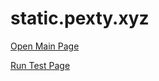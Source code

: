 # static.pexty.xyz

[Open Main Page](https://teacondemns.github.io/static.pexty.xyz/)

[Run Test Page](https://teacondemns.github.io/static.pexty.xyz/tests/parameters.html?id=0)
